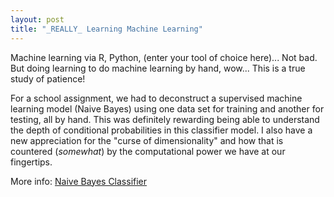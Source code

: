 ```yaml
---
layout: post
title: "_REALLY_ Learning Machine Learning"
---
```


Machine learning via R, Python, (enter your tool of choice here)... Not bad. But doing learning to do machine learning by hand, wow... This is a true study of patience!

For a school assignment, we had to deconstruct a supervised machine learning model (Naive Bayes) using one data set for training and another for testing, all by hand. This was definitely rewarding being able to understand the depth of conditional probabilities in this classifier model. I also have a new appreciation for the "curse of dimensionality" and how that is countered (_somewhat_) by the computational power we have at our fingertips.

More info: [Naive Bayes Classifier](https://brilliant.org/wiki/naive-bayes-classifier/)
